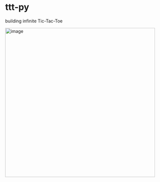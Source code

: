 # ttt-py

building infinite Tic-Tac-Toe

<img width="482" height="480" alt="image" src="https://github.com/user-attachments/assets/99d15ff0-5f92-4208-92c9-945eff686ee6" />
